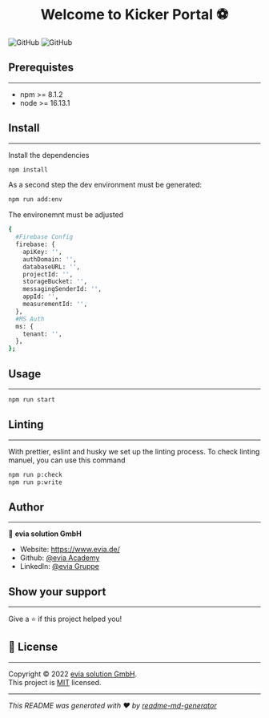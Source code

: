 <h1 align="center">Welcome to Kicker Portal ⚽</h1>

![GitHub](https://img.shields.io/badge/version-1.0.0-blue?style=for-the-badge)
![GitHub](https://img.shields.io/github/license/Evia-Academy/kicker-portal?style=for-the-badge)

<!-- ### 🏠 [Homepage](homepage) -->

<!-- ### ✨ [Demo](demo) -->

## Prerequistes

---

- npm >= 8.1.2
- node >= 16.13.1

## Install

---

Install the dependencies

```sh
npm install
```

As a second step the dev environment must be generated:

```sh
npm run add:env
```

The environemnt must be adjusted

```sh
{
  #Firebase Config
  firebase: {
    apiKey: '',
    authDomain: '',
    databaseURL: '',
    projectId: '',
    storageBucket: '',
    messagingSenderId: '',
    appId: '',
    measurementId: '',
  },
  #MS Auth
  ms: {
    tenant: '',
  },
};
```

## Usage

---

```sh
npm run start
```

## Linting

---

With prettier, eslint and husky we set up the linting process.
To check linting manuel, you can use this command

```sh
npm run p:check
npm run p:write
```

<!--
## Run tests

```sh
npm run test
```
-->

## Author

---

👤 **evia solution GmbH**

- Website: https://www.evia.de/
- Github: [@evia Academy](https://github.com/Evia-Academy)
- LinkedIn: [@evia Gruppe](https://www.linkedin.com/company/evia-stuttgart/mycompany/)

<!-- ## 🤝 Contributing
***

Contributions, issues and feature requests are welcome!<br />Feel free to check [issues page](issue page). You can also take a look at the [contributing guide](contributing guid).
-->

## Show your support

---

Give a ⭐️ if this project helped you!

## 📝 License

---

Copyright © 2022 [evia solution GmbH](https://github.com/geninOne).<br />
This project is [MIT](https://github.com/Evia-Academy/kicker-portal/blob/production/LICENSE) licensed.

---

_This README was generated with ❤️ by [readme-md-generator](https://github.com/kefranabg/readme-md-generator)_

